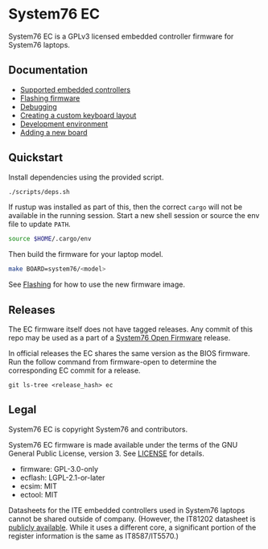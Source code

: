 # System76 EC

System76 EC is a GPLv3 licensed embedded controller firmware for System76
laptops.

## Documentation

- [Supported embedded controllers](./docs/controllers.md)
- [Flashing firmware](./docs/flashing.md)
- [Debugging](./docs/debugging.md)
- [Creating a custom keyboard layout](./docs/keyboard-layout-customization.md)
- [Development environment](./docs/dev-env.md)
- [Adding a new board](./docs/adding-a-new-board.md)

## Quickstart

Install dependencies using the provided script.

```sh
./scripts/deps.sh
```

If rustup was installed as part of this, then the correct `cargo` will not be
available in the running session. Start a new shell session or source the env
file to update `PATH`.

```sh
source $HOME/.cargo/env
```

Then build the firmware for your laptop model.

```sh
make BOARD=system76/<model>
```

See [Flashing](./docs/flashing.md) for how to use the new firmware image.

## Releases

The EC firmware itself does not have tagged releases. Any commit of this repo
may be used as a part of a [System76 Open Firmware][firmware-open] release.

In official releases the EC shares the same version as the BIOS firmware. Run
the follow command from firmware-open to determine the corresponding EC commit
for a release.

```
git ls-tree <release_hash> ec
```

[firmware-open]: https://github.com/system76/firmware-open

## Legal

System76 EC is copyright System76 and contributors.

System76 EC firmware is made available under the terms of the GNU General
Public License, version 3. See [LICENSE](./LICENSE) for details.

- firmware: GPL-3.0-only
- ecflash: LGPL-2.1-or-later
- ecsim: MIT
- ectool: MIT

Datasheets for the ITE embedded controllers used in System76 laptops cannot be
shared outside of company. (However, the IT81202 datasheet is [publicly
available][it81202]. While it uses a different core, a significant portion of
the register information is the same as IT8587/IT5570.)

[it81202]: https://www.ite.com.tw/en/product/cate2/IT81202
